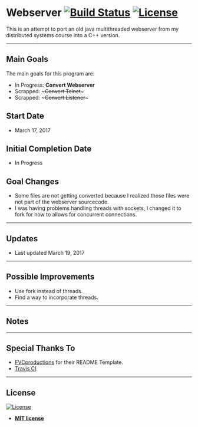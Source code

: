 # Webserver [![Build Status](https://travis-ci.org/tyl-/Webserver.svg?branch=master)](https://travis-ci.org/tyl-/Webserver) [![License](http://img.shields.io/:license-mit-blue.svg?style=flat-square)](http://badges.mit-license.org)

This is an attempt to port an old java multithreaded webserver from my distributed systems course into a C++ version.

---

## Main Goals

The main goals for this program are:
- In Progress: **Convert Webserver**
- Scrapped: ~~~Convert Telnet~~~
- Scrapped: ~~~Convert Listener~~~

## Start Date

- March 17, 2017

## Initial Completion Date

- In Progress

## Goal Changes

- Some files are not getting converted because I realized those files were not part of the webserver sourcecode.
- I was having problems handling threads with sockets, I changed it to fork for now to allows for concurrent connections.

---

## Updates

- Last updated March 19, 2017

---

## Possible Improvements

- Use fork instead of threads.
- Find a way to incorporate threads.

---

## Notes

---

## Special Thanks To

- <a href="http://fvcproductions.com" target="_blank">FVCproductions</a> for their README Template.
- <a href="https://travis-ci.org/" target="_blank">Travis CI</a>.

---

## License

[![License](http://img.shields.io/:license-mit-blue.svg?style=flat-square)](http://badges.mit-license.org)

- **[MIT license](http://opensource.org/licenses/mit-license.php)**